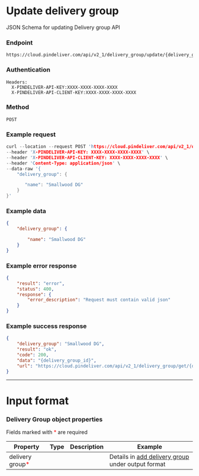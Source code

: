 # Update delivery group

JSON Schema for updating Delivery group API

### Endpoint
```
https://cloud.pindeliver.com/api/v2_1/delivery_group/update/{delivery_group_id}
```

### Authentication
```
Headers:
  X-PINDELIVER-API-KEY:XXXX-XXXX-XXXX-XXXX
  X-PINDELIVER-API-CLIENT-KEY:XXXX-XXXX-XXXX-XXXX
```

### Method
```
POST
```

### Example request
```C
curl --location --request POST 'https://cloud.pindeliver.com/api/v2_1/delivery_group/update/{delivery_group_id}' \
--header 'X-PINDELIVER-API-KEY: XXXX-XXXX-XXXX-XXXX' \
--header 'X-PINDELIVER-API-CLIENT-KEY: XXXX-XXXX-XXXX-XXXX' \
--header 'Content-Type: application/json' \
--data-raw '{
    "delivery_group": {

       "name": "Smallwood DG"
    }
}'
```

### Example data
```JSON
{
    "delivery_group": {

        "name": "Smallwood DG"
    }
}
```

### Example error response
```JSON
{
    "result": "error",
    "status": 400,
    "response": {
        "error_description": "Request must contain valid json"
    }
}
```

### Example success response
```JSON
{
    "delivery_group": "Smallwood DG",
    "result": "ok",
    "code": 200,
    "data": "{delivery_group_id}",
    "url": "https://cloud.pindeliver.com/api/v2_1/delivery_group/get/{delivery_group_id}"
}
```

---

# Input format

### Delivery Group object properties

Fields marked with <font color='red'>*</font> are required

|Property|Type|Description|Example|
|--------|----|-----------|-------|
|delivery group<font color='red'>*</font>|||Details in [add delivery group](/articles/crud_delivery_group/add_delivery_group.html) under output format|
